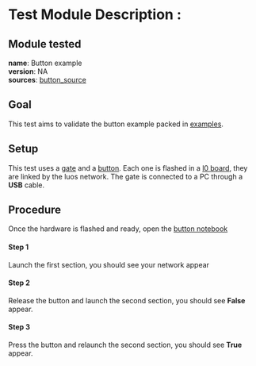 # Test Module Description : 

## Module tested
**name**: Button example  
**version**: NA  
**sources**: [button_source](https://github.com/Luos-io/Examples/tree/master/Projects/l0/Button)  

## Goal

This test aims to validate the button example packed in [examples](https://github.com/Luos-io/Examples).

## Setup

This test uses a [gate](https://github.com/Luos-io/Examples/tree/master/Projects/l0/Gate_SerialCom) and a [button](https://github.com/Luos-io/Examples/tree/master/Projects/l0/Button). Each one is flashed in a [l0 board](https://github.com/Luos-io/Examples/tree/master/Hardware/l0), they are linked by the luos network. The gate is connected to a PC through a **USB** cable.

## Procedure

Once the hardware is flashed and ready, open the [button notebook](./button.ipynb)

#### Step 1 
Launch the first section, you should see your network appear
#### Step 2
Release the button and launch the second section, you should see **False** appear.
#### Step 3
Press the button and relaunch the second section, you should see **True** appear.